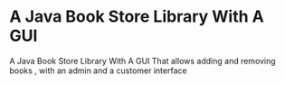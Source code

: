 # A Java Book Store Library With A GUI
A Java Book Store Library With A GUI That allows adding and removing books , with an admin and a customer interface
